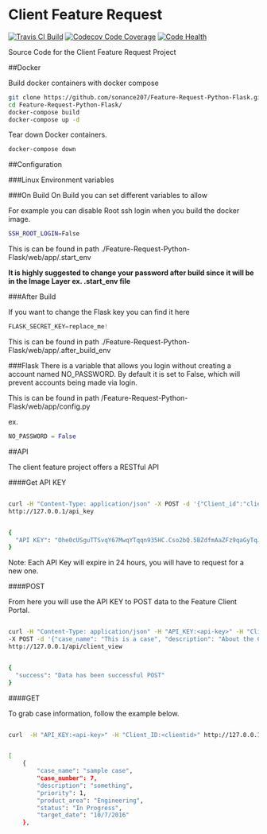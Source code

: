 
Client Feature Request
==
[![Travis CI Build](https://travis-ci.org/sonance207/Feature-Request-Python-Flask.svg?branch=master)](https://travis-ci.org/sonance207/Feature-Request-Python-Flask) [![Codecov Code Coverage](https://codecov.io/gh/sonance207/Feature-Request-Python-Flask/branch/master/graph/badge.svg)](https://codecov.io/gh/sonance207/Feature-Request-Python-Flask) [![Code Health](https://landscape.io/github/sonance207/Feature-Request-Python-Flask/master/landscape.svg?style=flat)](https://landscape.io/github/sonance207/Feature-Request-Python-Flask/master)

 
Source Code for the Client Feature Request Project

##Docker

Build docker containers with docker compose

```bash
git clone https://github.com/sonance207/Feature-Request-Python-Flask.git
cd Feature-Request-Python-Flask/
docker-compose build
docker-compose up -d
```

Tear down Docker containers.

```bash
docker-compose down
```

##Configuration

###Linux Environment variables
 
###On Build 
On Build you can set different variables to allow 

For example you can disable Root ssh login when you build the docker image.

```bash
SSH_ROOT_LOGIN=False
```

This is can be found in path ./Feature-Request-Python-Flask/web/app/.start_env

**It is highly suggested to change your password after build since it will be in the 
Image Layer ex. .start_env file**

###After Build

If you want to change the Flask key you can find it here

```python
FLASK_SECRET_KEY=replace_me!
```

This is can be found in path ./Feature-Request-Python-Flask/web/app/.after_build_env


###Flask
There is a variable that allows you login without creating a account named NO_PASSWORD.
By default it is set to False, which will prevent accounts being made via login.

This is can be found in path /Feature-Request-Python-Flask/web/app/config.py

ex.

```python
NO_PASSWORD = False
```

##API

The client feature project offers a RESTful API

####Get API KEY

```bash

curl -H "Content-Type: application/json" -X POST -d '{"Client_id":"clientid", "Password":"password"}' \
http://127.0.0.1/api_key


{
  "API KEY": "Ohe0cUSguTTSvqY67MwqYTqqn935HC.Cso2bQ.5BZdfmAaZFz9qaGyTqJSAzXuMYA"
}
```
Note: Each API Key will expire in 24 hours, you will have to request
for a new one.

####POST

From here you will use the API KEY to POST data to the Feature Client Portal.



```bash

curl -H "Content-Type: application/json" -H "API_KEY:<api-key>" -H "Client_ID:<clientid>" \
-X POST -d '{"case_name": "This is a case", "description": "About the Case", "priority": 1, "product_area": "sales", "target_date": "10/21/2017"}' \
http://127.0.0.1/api/client_view


{
  "success": "Data has been successful POST"
}
```

####GET

To grab case information, follow the example below.

```bash

curl  -H "API_KEY:<api-key>" -H "Client_ID:<clientid>" http://127.0.0.1/api/client_view


[
    {
        "case_name": "sample case",
        "case_number": 7,
        "description": "something",
        "priority": 1,
        "product_area": "Engineering",
        "status": "In Progress",
        "target_date": "10/7/2016"
    },

```
